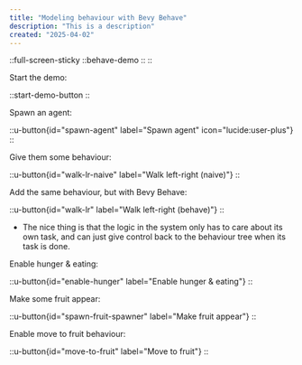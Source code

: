 ```yaml
---
title: "Modeling behaviour with Bevy Behave"
description: "This is a description"
created: "2025-04-02"
---
```


::full-screen-sticky
  ::behave-demo
  ::
::

Start the demo:

::start-demo-button
::

Spawn an agent:

::u-button{id="spawn-agent" label="Spawn agent" icon="lucide:user-plus"}
::

Give them some behaviour:

::u-button{id="walk-lr-naive" label="Walk left-right (naive)"}
::

Add the same behaviour, but with Bevy Behave:

::u-button{id="walk-lr" label="Walk left-right (behave)"}
::

- The nice thing is that the logic in the system only has to care about its own task, and can just give control back to the behaviour tree when its task is done.

Enable hunger & eating:

::u-button{id="enable-hunger" label="Enable hunger & eating"}
::

Make some fruit appear:

::u-button{id="spawn-fruit-spawner" label="Make fruit appear"}
::

Enable move to fruit behaviour:

::u-button{id="move-to-fruit" label="Move to fruit"}
::
